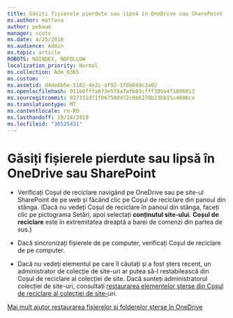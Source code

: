 ```yaml
---
title: Găsiți fișierele pierdute sau lipsă în OneDrive sau SharePoint
ms.author: matteva
author: pebaum
manager: scotv
ms.date: 4/25/2018
ms.audience: Admin
ms.topic: article
ROBOTS: NOINDEX, NOFOLLOW
localization_priority: Normal
ms.collection: Adm_O365
ms.custom: ''
ms.assetid: d4de6b5e-5102-4e2c-af92-1f8b049c3a02
ms.openlocfilehash: 911b8fffa673e578a7afb83cfff305e4f1806013
ms.sourcegitcommit: 037331d71f06750d972c0b6278b23bb15c4806ca
ms.translationtype: MT
ms.contentlocale: ro-RO
ms.lasthandoff: 10/18/2019
ms.locfileid: "36525431"
---
```

# <a name="find-lost-or-missing-files-in-onedrive-or-sharepoint"></a>Găsiți fișierele pierdute sau lipsă în OneDrive sau SharePoint

- Verificați Coșul de reciclare navigând pe OneDrive sau pe site-ul SharePoint de pe web și făcând clic pe Coșul de reciclare din panoul din stânga. (Dacă nu vedeți Coșul de reciclare în panoul din stânga, faceți clic pe pictograma Setări, apoi selectați **conținutul site-ului**. **Coșul de reciclare** este în extremitatea dreaptă a barei de comenzi din partea de sus.) 
    
- Dacă sincronizați fișierele de pe computer, verificați Coșul de reciclare de pe computer. 
    
- Dacă nu vedeți elementul pe care îl căutați și a fost șters recent, un administrator de colecție de site-uri ar putea să-l restabilească din Coșul de reciclare al colecției de site. Dacă sunteți administratorul colecției de site-uri, consultați [restaurarea elementelor șterse din Coșul de reciclare al colecției de site-](https://go.microsoft.com/fwlink/?linkid=866439)uri.
    
[Mai mult ajutor restaurarea fișierelor și folderelor șterse în OneDrive](https://go.microsoft.com/fwlink/?linkid=872872)
  

